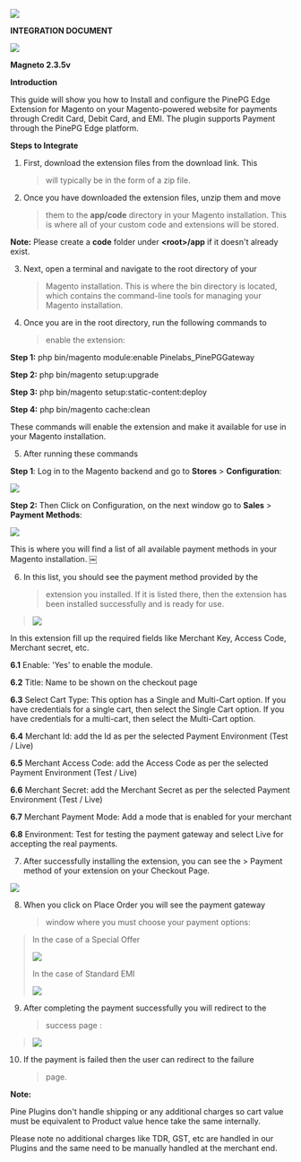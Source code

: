 ![](./image5.png)

**INTEGRATION DOCUMENT**

![](./image1.png)

**Magneto 2.3.5v**

**Introduction**

This guide will show you how to Install and configure the PinePG Edge
Extension for Magento on your Magento-powered website for payments
through Credit Card, Debit Card, and EMI. The plugin supports Payment
through the PinePG Edge platform.

**Steps to Integrate**

1.  First, download the extension files from the download link. This
    > will typically be in the form of a zip file.

2.  Once you have downloaded the extension files, unzip them and move
    > them to the **app/code** directory in your Magento installation.
    > This is where all of your custom code and extensions will be
    > stored.

**Note:** Please create a **code** folder under **\<root\>/app** if it
doesn't already exist.

3.  Next, open a terminal and navigate to the root directory of your
    > Magento installation. This is where the bin directory is located,
    > which contains the command-line tools for managing your Magento
    > installation.

4.  Once you are in the root directory, run the following commands to
    > enable the extension:

**Step 1:** php bin/magento module:enable Pinelabs_PinePGGateway

**Step 2:** php bin/magento setup:upgrade

**Step 3:** php bin/magento setup:static-content:deploy

**Step 4:** php bin/magento cache:clean

These commands will enable the extension and make it available for use
in your Magento installation.

5.  After running these commands

**Step 1**: Log in to the Magento backend and go to **Stores** \>
**Configuration**:

![](./image4.png)

**Step 2:** Then Click on Configuration, on the next window go to
**Sales** \> **Payment Methods**:

![](./image2.png)

This is where you will find a list of all available payment methods in
your Magento installation. ￼

6.  In this list, you should see the payment method provided by the
    > extension you installed. If it is listed there, then the extension
    > has been installed successfully and is ready for use.

> ![](./image7.png)

In this extension fill up the required fields like Merchant Key, Access
Code, Merchant secret, etc.

**6.1** Enable: 'Yes' to enable the module.

**6.2** Title: Name to be shown on the checkout page

**6.3** Select Cart Type: This option has a Single and Multi-Cart
option. If you have credentials for a single cart, then select the
Single Cart option. If you have credentials for a multi-cart, then
select the Multi-Cart option.

**6.4** Merchant Id: add the Id as per the selected Payment Environment
(Test / Live)

**6.5** Merchant Access Code: add the Access Code as per the selected
Payment Environment (Test / Live)

**6.6** Merchant Secret: add the Merchant Secret as per the selected
Payment Environment (Test / Live)

**6.7** Merchant Payment Mode: Add a mode that is enabled for your
merchant

**6.8** Environment: Test for testing the payment gateway and select
Live for accepting the real payments.

7.   After successfully installing the extension, you can see the
    > Payment method of your extension on your Checkout Page.

![](./image10.png)

8.  When you click on Place Order you will see the payment gateway
    > window where you must choose your payment options:

> In the case of a Special Offer
>
> ![](./image3.png)
>
> In the case of Standard EMI
>
> ![](./image6.png)

9.  After completing the payment successfully you will redirect to the
    > success page :

> ![](./image9.png)

10. If the payment is failed then the user can redirect to the failure
    > page.

**Note:**

Pine Plugins don't handle shipping or any additional charges so cart
value must be equivalent to Product value hence take the same
internally.

Please note no additional charges like TDR, GST, etc are handled in our
Plugins and the same need to be manually handled at the merchant end.
